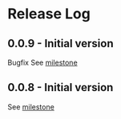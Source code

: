 # Release Log

## 0.0.9 - Initial version

Bugfix
See [milestone](../../milestone/3)


## 0.0.8 - Initial version

See [milestone](../../milestone/1)
